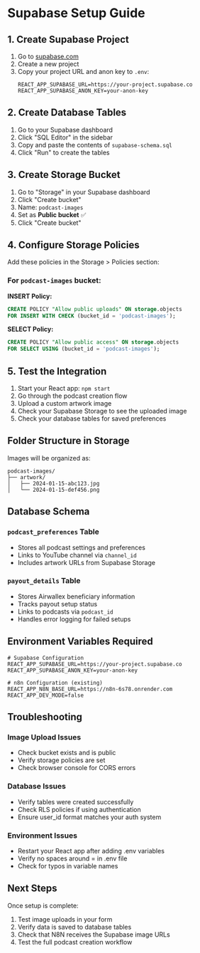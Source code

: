 # Supabase Setup Guide

## 1. Create Supabase Project

1. Go to [supabase.com](https://supabase.com)
2. Create a new project
3. Copy your project URL and anon key to `.env`:
   ```
   REACT_APP_SUPABASE_URL=https://your-project.supabase.co
   REACT_APP_SUPABASE_ANON_KEY=your-anon-key
   ```

## 2. Create Database Tables

1. Go to your Supabase dashboard
2. Click "SQL Editor" in the sidebar
3. Copy and paste the contents of `supabase-schema.sql`
4. Click "Run" to create the tables

## 3. Create Storage Bucket

1. Go to "Storage" in your Supabase dashboard
2. Click "Create bucket"
3. Name: `podcast-images`
4. Set as **Public bucket** ✅
5. Click "Create bucket"

## 4. Configure Storage Policies

Add these policies in the Storage > Policies section:

### For `podcast-images` bucket:

**INSERT Policy:**
```sql
CREATE POLICY "Allow public uploads" ON storage.objects 
FOR INSERT WITH CHECK (bucket_id = 'podcast-images');
```

**SELECT Policy:**
```sql
CREATE POLICY "Allow public access" ON storage.objects 
FOR SELECT USING (bucket_id = 'podcast-images');
```

## 5. Test the Integration

1. Start your React app: `npm start`
2. Go through the podcast creation flow
3. Upload a custom artwork image
4. Check your Supabase Storage to see the uploaded image
5. Check your database tables for saved preferences

## Folder Structure in Storage

Images will be organized as:
```
podcast-images/
├── artwork/
│   ├── 2024-01-15-abc123.jpg
│   └── 2024-01-15-def456.png
```

## Database Schema

### `podcast_preferences` Table
- Stores all podcast settings and preferences
- Links to YouTube channel via `channel_id`
- Includes artwork URLs from Supabase Storage

### `payout_details` Table  
- Stores Airwallex beneficiary information
- Tracks payout setup status
- Links to podcasts via `podcast_id`
- Handles error logging for failed setups

## Environment Variables Required

```env
# Supabase Configuration
REACT_APP_SUPABASE_URL=https://your-project.supabase.co
REACT_APP_SUPABASE_ANON_KEY=your-anon-key

# n8n Configuration (existing)
REACT_APP_N8N_BASE_URL=https://n8n-6s78.onrender.com
REACT_APP_DEV_MODE=false
```

## Troubleshooting

### Image Upload Issues
- Check bucket exists and is public
- Verify storage policies are set
- Check browser console for CORS errors

### Database Issues  
- Verify tables were created successfully
- Check RLS policies if using authentication
- Ensure user_id format matches your auth system

### Environment Issues
- Restart your React app after adding .env variables
- Verify no spaces around = in .env file
- Check for typos in variable names

## Next Steps

Once setup is complete:
1. Test image uploads in your form
2. Verify data is saved to database tables  
3. Check that N8N receives the Supabase image URLs
4. Test the full podcast creation workflow